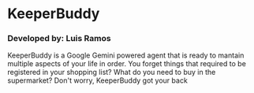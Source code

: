 # KeeperBuddy

### Developed by: Luis Ramos

KeeperBuddy is a Google Gemini powered agent that is ready to mantain multiple aspects of your life in order. You forget things that required to be registered in your shopping list? What do you need to buy in the supermarket? Don't worry, KeeperBuddy got your back
